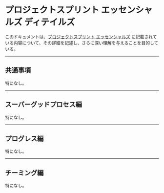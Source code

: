# プロジェクトスプリント エッセンシャルズ ディテイルズ

このドキュメントは、[プロジェクトスプリント エッセンシャルズ](https://copilot-jp.github.io/project-sprint/essentials.html) に記載されている内容について、その詳細を記述し、さらに深い理解を与えることを目的している。

---
## 共通事項
特になし。

---
## スーパーグッドプロセス編
特になし。

---
## プログレス編
特になし。

---
## チーミング編
特になし。
